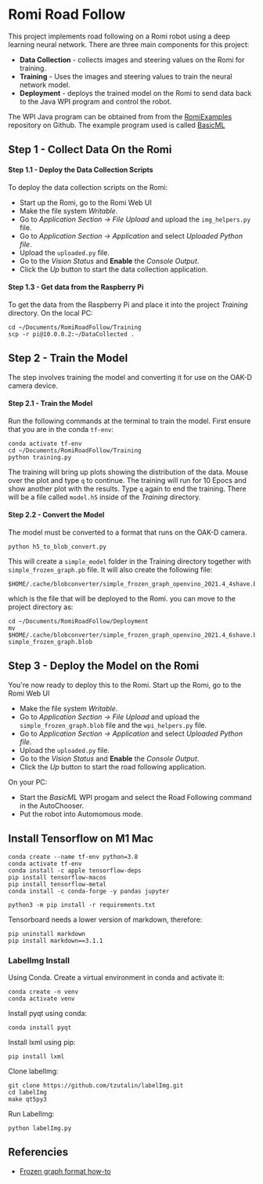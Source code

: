 # Romi Road Follow
This project implements road following on a Romi robot using a deep learning neural network.  There are three main components for this project:

- **Data Collection** - collects images and steering values on the Romi for training.
- **Training** - Uses the images and steering values to train the neural network model.
- **Deployment** - deploys the trained model on the Romi to send data back to the Java WPI program and control the robot.

The WPI Java program can be obtained from from the [RomiExamples](https://github.com/FRC-2928/RomiExamples.git) repository on Github.  The example program used is called [BasicML](https://github.com/FRC-2928/RomiExamples/tree/main/BasicML)

## Step 1 - Collect Data On the Romi

#### Step 1.1 - Deploy the Data Collection Scripts
To deploy the data collection scripts on the Romi:

- Start up the Romi, go to the Romi Web UI
- Make the file system *Writable*.
- Go to *Application Section -> File Upload* and upload the `img_helpers.py` file.
- Go to *Application Section -> Application* and select *Uploaded Python file*.
- Upload the `uploaded.py` file.
- Go to the *Vision Status* and **Enable** the *Console Output*.
- Click the *Up* button to start the data collection application.

#### Step 1.3 - Get data from the Raspberry Pi

To get the data from the Raspberry Pi and place it into the project *Training* directory.  On the local PC:

    cd ~/Documents/RomiRoadFollow/Training
    scp -r pi@10.0.0.2:~/DataCollected .

## Step 2 - Train the Model
The step involves training the model and converting it for use on the OAK-D camera device.

#### Step 2.1 - Train the Model
 Run the following commands at the terminal to train the model.  First ensure that you are in the conda `tf-env`:

    conda activate tf-env 
    cd ~/Documents/RomiRoadFollow/Training
    python training.py

The training will bring up plots showing the distribution of the data.  Mouse over the plot and type `q` to continue.  The training will run for 10 Epocs and show another plot with the results.  Type `q` again to end the training. There will be a file called `model.h5` inside of the *Training* directory.

#### Step 2.2 - Convert the Model
The model must be converted to a format that runs on the OAK-D camera.  

    python h5_to_blob_convert.py

This will create a `simple_model` folder in the Training directory together with `simple_frozen_graph.pb` file.  It will also create the following file:

    $HOME/.cache/blobconverter/simple_frozen_graph_openvino_2021.4_4shave.blob

which is the file that will be deployed to the Romi.  you can move to the project directory as:

    cd ~/Documents/RomiRoadFollow/Deployment
    mv $HOME/.cache/blobconverter/simple_frozen_graph_openvino_2021.4_6shave.blob simple_frozen_graph.blob

## Step 3 - Deploy the Model on the Romi
You're now ready to deploy this to the Romi. Start up the Romi, go to the Romi Web UI

- Make the file system *Writable*.
- Go to *Application Section -> File Upload* and upload the `simple_frozen_graph.blob` file and the `wpi_helpers.py` file.
- Go to *Application Section -> Application* and select *Uploaded Python file*.
- Upload the `uploaded.py` file.
- Go to the *Vision Status* and **Enable** the *Console Output*.
- Click the *Up* button to start the road following application.

On your PC:

- Start the *BasicML* WPI progam and select the Road Following command in the AutoChooser.
- Put the robot into Automomous mode.

## Install Tensorflow on M1 Mac

    conda create --name tf-env python=3.8
    conda activate tf-env
    conda install -c apple tensorflow-deps
    pip install tensorflow-macos
    pip install tensorflow-metal
    conda install -c conda-forge -y pandas jupyter

    python3 -m pip install -r requirements.txt

Tensorboard needs a lower version of markdown, therefore:

    pip uninstall markdown
    pip install markdown==3.1.1


### LabelImg Install
Using Conda. Create a virtual environment in conda and activate it:

    conda create -n venv
    conda activate venv
Install pyqt using conda:

    conda install pyqt
Install lxml using pip:

    pip install lxml

Clone labelImg:

    git clone https://github.com/tzutalin/labelImg.git   
    cd labelImg
    make qt5py3

Run LabelImg:

    python labelImg.py


## Referencies

- [Frozen graph format how-to](https://leimao.github.io/blog/Save-Load-Inference-From-TF2-Frozen-Graph/)
